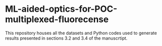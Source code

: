 # ML-aided-optics-for-POC-multiplexed-fluorecense
This repository houses all the datasets and Python codes used to generate results presented in sections 3.2 and 3.4 of the manuscrtipt. 
